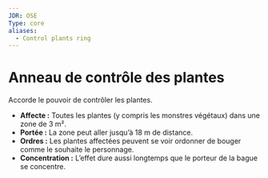 ```yaml
---
JDR: OSE
Type: core
aliases:
  - Control plants ring
---
```

# Anneau de contrôle des plantes

Accorde le pouvoir de contrôler les plantes.

- **Affecte :** Toutes les plantes (y compris les monstres végétaux) dans une zone de 3 m².
- **Portée :** La zone peut aller jusqu’à 18 m de distance.
- **Ordres :** Les plantes affectées peuvent se voir ordonner de bouger comme le souhaite le personnage.
- **Concentration :** L’effet dure aussi longtemps que le porteur de la bague se concentre.